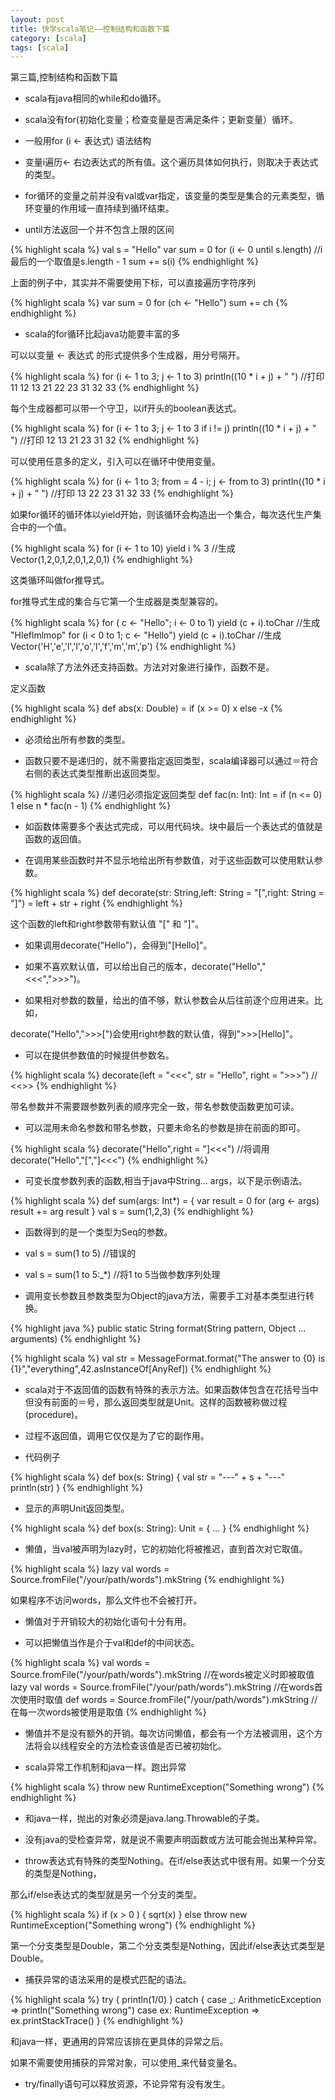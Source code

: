 ```yaml
---
layout: post
title: 快学scala笔记——控制结构和函数下篇
category: [scala]
tags: [scala]
---
```


第三篇,控制结构和函数下篇
<!--more-->

-  scala有java相同的while和do循环。

- scala没有for(初始化变量；检查变量是否满足条件；更新变量）循环。

- 一般用for (i <- 表达式) 语法结构

- 变量i遍历<- 右边表达式的所有值。这个遍历具体如何执行，则取决于表达式的类型。

- for循环的变量之前并没有val或var指定，该变量的类型是集合的元素类型，循环变量的作用域一直持续到循环结束。

- until方法返回一个并不包含上限的区间

{% highlight scala %}
val s = "Hello"
var sum = 0
for (i <- 0 until s.length) //i最后的一个取值是s.length - 1
    sum += s(i)
{% endhighlight %}

上面的例子中，其实并不需要使用下标，可以直接遍历字符序列

{% highlight scala %}
var sum = 0
for (ch <- "Hello") sum += ch
{% endhighlight %}

- scala的for循环比起java功能要丰富的多

可以以变量 <- 表达式 的形式提供多个生成器，用分号隔开。

{% highlight scala %}
for (i <- 1 to 3; j <- 1 to 3) println((10 * i + j) + " ")
//打印 11 12 13 21 22 23 31 32 33
{% endhighlight %}

每个生成器都可以带一个守卫，以if开头的boolean表达式。

{% highlight scala %}
for (i <- 1 to 3; j <- 1 to 3 if i != j) println((10 * i + j) + " ")
//打印 12 13 21 23 31 32
{% endhighlight %}


可以使用任意多的定义，引入可以在循环中使用变量。

{% highlight scala %}
for (i <- 1 to 3; from = 4 - i; j <- from to 3) println((10 * i + j) + " ")
//打印 13 22 23 31 32 33
{% endhighlight %}

如果for循环的循环体以yield开始，则该循环会构造出一个集合，每次迭代生产集合中的一个值。

{% highlight scala %}
for (i <- 1 to 10) yield i % 3
//生成 Vector(1,2,0,1,2,0,1,2,0,1)
{% endhighlight %}


这类循环叫做for推导式。

for推导式生成的集合与它第一个生成器是类型兼容的。

{% highlight scala %}
for ( c <- "Hello"; i <- 0 to 1) yield (c + i).toChar
//生成 "HIeflmlmop"
for (i < 0 to 1; c <- "Hello") yield (c + i).toChar
//生成 Vector('H','e','l','l','o','I','f','m','m','p')
{% endhighlight %}

- scala除了方法外还支持函数。方法对对象进行操作，函数不是。

定义函数

{% highlight scala %}
def abs(x: Double) = if (x >= 0) x else -x
{% endhighlight %}


- 必须给出所有参数的类型。

- 函数只要不是递归的，就不需要指定返回类型，scala编译器可以通过＝符合右侧的表达式类型推断出返回类型。

{% highlight scala %}
//递归必须指定返回类型
def fac(n: Int): Int = if (n <= 0) 1 else n * fac(n - 1)
{% endhighlight %}


- 如函数体需要多个表达式完成，可以用代码块。块中最后一个表达式的值就是函数的返回值。

- 在调用某些函数时并不显示地给出所有参数值，对于这些函数可以使用默认参数。

{% highlight scala %}
def decorate(str: String,left: String = "[",right: String = "]") = left + str + right
{% endhighlight %}


这个函数的left和right参数带有默认值 "[" 和 "]"。

- 如果调用decorate("Hello")，会得到"[Hello]"。

- 如果不喜欢默认值，可以给出自己的版本，decorate("Hello","<<<",">>>")。

- 如果相对参数的数量，给出的值不够，默认参数会从后往前逐个应用进来。比如，

decorate("Hello",">>>[")会使用right参数的默认值，得到">>>[Hello]"。

- 可以在提供参数值的时候提供参数名。

{% highlight scala %}
decorate(left = "<<<", str = "Hello", right = ">>>")
// <<<Hello>>>
{% endhighlight %}

带名参数并不需要跟参数列表的顺序完全一致，带名参数使函数更加可读。

- 可以混用未命名参数和带名参数，只要未命名的参数是排在前面的即可。

{% highlight scala %}
decorate("Hello",right = "]<<<")
//将调用 decorate("Hello","[","]<<<")
{% endhighlight %}


- 可变长度参数列表的函数,相当于java中String... args，以下是示例语法。

{% highlight scala %}
def sum(args: Int*) = {
    var result = 0
    for (arg <- args) result += arg
    result
}
val s = sum(1,2,3)
{% endhighlight %}


- 函数得到的是一个类型为Seq的参数。

- val s = sum(1 to 5) //错误的

- val s = sum(1 to 5:_*) //将1 to 5当做参数序列处理

- 调用变长参数且参数类型为Object的java方法，需要手工对基本类型进行转换。

{% highlight java %}
public static String format(String pattern, Object ... arguments)
{% endhighlight %}


{% highlight scala %}
val str = MessageFormat.format("The answer to {0} is {1}","everything",42.asInstanceOf[AnyRef])
{% endhighlight %}

- scala对于不返回值的函数有特殊的表示方法。如果函数体包含在花括号当中但没有前面的＝号，那么返回类型就是Unit。这样的函数被称做过程(procedure)。

- 过程不返回值，调用它仅仅是为了它的副作用。

- 代码例子

{% highlight scala %}
def box(s: String) {
    val str = "---" + s + "---"
    println(str)
}
{% endhighlight %}


- 显示的声明Unit返回类型。

{% highlight scala %}
def box(s: String): Unit = {
    ...
}
{% endhighlight %}


- 懒值，当val被声明为lazy时，它的初始化将被推迟，直到首次对它取值。

{% highlight scala %}
lazy val words = Source.fromFile("/your/path/words").mkString
{% endhighlight %}

如果程序不访问words，那么文件也不会被打开。

- 懒值对于开销较大的初始化语句十分有用。

- 可以把懒值当作是介于val和def的中间状态。

{% highlight scala %}
val words = Source.fromFile("/your/path/words").mkString
//在words被定义时即被取值
lazy val words = Source.fromFile("/your/path/words").mkString
//在words首次使用时取值
def words = Source.fromFile("/your/path/words").mkString
//在每一次words被使用是取值
{% endhighlight %}


- 懒值并不是没有额外的开销。每次访问懒值，都会有一个方法被调用，这个方法将会以线程安全的方法检查该值是否已被初始化。

- scala异常工作机制和java一样。跑出异常

{% highlight scala %}
throw new RuntimeException("Something wrong")
{% endhighlight %}


- 和java一样，抛出的对象必须是java.lang.Throwable的子类。

- 没有java的受检查异常，就是说不需要声明函数或方法可能会抛出某种异常。

- throw表达式有特殊的类型Nothing。在if/else表达式中很有用。如果一个分支的类型是Nothing，

那么if/else表达式的类型就是另一个分支的类型。

{% highlight scala %}
if (x > 0 ) {
    sqrt(x)
} else throw new RuntimeException("Something wrong")
{% endhighlight %}


第一个分支类型是Double，第二个分支类型是Nothing，因此if/else表达式类型是Double。

- 捕获异常的语法采用的是模式匹配的语法。

{% highlight scala %}
try {
    println(1/0)
} catch {
    case _: ArithmeticException => println("Something wrong")
    case ex: RuntimeException => ex.printStackTrace()
}
{% endhighlight %}


和java一样，更通用的异常应该排在更具体的异常之后。

如果不需要使用捕获的异常对象，可以使用_来代替变量名。

- try/finally语句可以释放资源，不论异常有没有发生。


